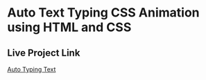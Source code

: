 # Auto Text Typing CSS Animation using HTML and CSS


## Live Project Link
[Auto Typing Text](https://auto-text-typing.netlify.app/)

